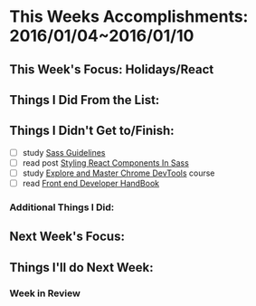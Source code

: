 # This Weeks Accomplishments: 2016/01/04~2016/01/10

## This Week's Focus: Holidays/React

## Things I Did From the List:

## Things I Didn't Get to/Finish:

- [ ] study [Sass Guidelines](http://sass-guidelin.es/zh/)
- [ ] read post [Styling React Components In Sass](http://hugogiraudel.com/2015/06/18/styling-react-components-in-sass/)
- [ ] study [Explore and Master Chrome DevTools](http://discover-devtools.codeschool.com/) course 
- [ ] read [Front end Developer HandBook](https://dwqs.gitbooks.io/frontenddevhandbook/content/index.html)

### Additional Things I Did:

## Next Week's Focus:

## Things I'll do Next Week:

### Week in Review
